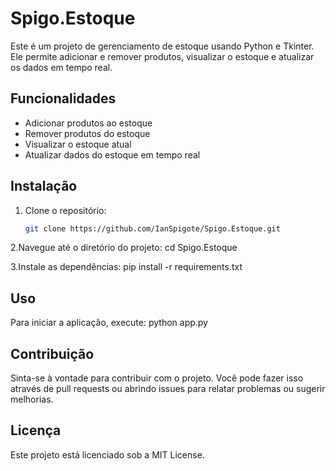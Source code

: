 # Spigo.Estoque

Este é um projeto de gerenciamento de estoque usando Python e Tkinter. Ele permite adicionar e remover produtos, visualizar o estoque e atualizar os dados em tempo real.

## Funcionalidades

- Adicionar produtos ao estoque
- Remover produtos do estoque
- Visualizar o estoque atual
- Atualizar dados do estoque em tempo real

## Instalação

1. Clone o repositório:
   ```bash
   git clone https://github.com/IanSpigote/Spigo.Estoque.git

2.Navegue até o diretório do projeto:
    cd Spigo.Estoque

3.Instale as dependências:
    pip install -r requirements.txt

## Uso

Para iniciar a aplicação, execute:
    python app.py

## Contribuição
Sinta-se à vontade para contribuir com o projeto. Você pode fazer isso através de pull requests ou abrindo issues para relatar problemas ou sugerir melhorias.

## Licença
Este projeto está licenciado sob a MIT License.

